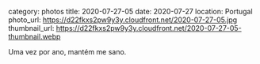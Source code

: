 category: photos 
title: 2020-07-27-05
date: 2020-07-27
location: Portugal
photo_url: https://d22fkxs2pw9y3y.cloudfront.net/2020-07-27-05.jpg
thumbnail_url: https://d22fkxs2pw9y3y.cloudfront.net/2020-07-27-05-thumbnail.webp

Uma vez por ano, mantém me sano. 